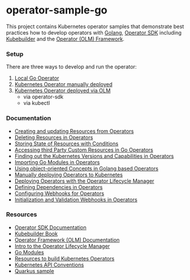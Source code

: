 # operator-sample-go

This project contains Kubernetes operator samples that demonstrate best practices how to develop operators with [Golang](https://go.dev/), [Operator SDK](https://sdk.operatorframework.io/) including [Kubebuilder](https://github.com/kubernetes-sigs/kubebuilder) and the [Operator (OLM) Framework](https://operatorframework.io/).

### Setup

There are three ways to develop and run the operator:

1) [Local Go Operator](documentation/SetupLocal.md) 
2) [Kubernetes Operator manually deployed](documentation/SetupManualDeployment.md)
3) [Kubernetes Operator deployed via OLM](documentation/SetupDeploymentViaOLM.md)
    * via operator-sdk
    * via kubectl

### Documentation

* [Creating and updating Resources from Operators](http://heidloff.net/article/updating-resources-kubernetes-operators/)
* [Deleting Resources in Operators](http://heidloff.net/article/deleting-resources-kubernetes-operators/)
* [Storing State of Resources with Conditions](http://heidloff.net/article/storing-state-status-kubernetes-resources-conditions-operators-go/)
* [Accessing third Party Custom Resources in Go Operators](http://heidloff.net/article/accessing-third-party-custom-resources-go-operators/)
* [Finding out the Kubernetes Versions and Capabilities in Operators](http://heidloff.net/article/finding-kubernetes-version-capabilities-operators/)
* [Importing Go Modules in Operators](http://heidloff.net/article/importing-go-modules-kubernetes-operators/)
* [Using object-oriented Concepts in Golang based Operators](http://heidloff.net/article/object-oriented-concepts-golang/)
* [Manually deploying Operators to Kubernetes](http://heidloff.net/article/manually-deploying-operators-to-kubernetes/)
* [Deploying Operators with the Operator Lifecycle Manager](http://heidloff.net/article/deploying-operators-operator-lifecycle-manager-olm/)
* [Defining Dependencies in Operators](http://heidloff.net/article/defining-dependencies-kubernetes-operators/)
* [Configuring Webhooks for Operators](http://heidloff.net/article/configuring-webhooks-kubernetes-operators/)
* [Initialization and Validation Webhooks in Operators](http://heidloff.net/article/developing-initialization-validation-webhooks-kubernetes-operators/)

### Resources

* [Operator SDK Documentation](https://sdk.operatorframework.io/docs/overview/)
* [Kubebuilder Book](https://book.kubebuilder.io/)
* [Operator Framework (OLM) Documentation](https://olm.operatorframework.io/docs/)
* [Intro to the Operator Lifecycle Manager](https://www.youtube.com/watch?v=5PorcMTYZTo)
* [Go Modules](https://www.youtube.com/watch?v=Z1VhG7cf83M)
* [Resources to build Kubernetes Operators](http://heidloff.net/articles/resources-to-build-kubernetes-operators/)
* [Kubernetes API Conventions](https://github.com/kubernetes/community/blob/master/contributors/devel/sig-architecture/api-conventions.md)
* [Quarkus sample](https://github.com/nheidloff/quarkus-operator-microservice-database)
